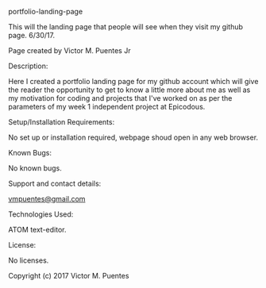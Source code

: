 portfolio-landing-page

This will the landing page that people will see when they visit my github page. 6/30/17.

Page created by Victor M. Puentes Jr

Description:

Here I created a portfolio landing page for my github account which will give the reader the opportunity to get to know a little more about me as well as my motivation for coding and projects that I've worked on as per the parameters of my week 1 independent project at Epicodous.

Setup/Installation Requirements:

No set up or installation required, webpage shoud open in any web browser.

Known Bugs:

No known bugs.

Support and contact details:

vmpuentes@gmail.com

Technologies Used:

ATOM text-editor.

License:

No licenses.

Copyright (c) 2017 Victor M. Puentes
